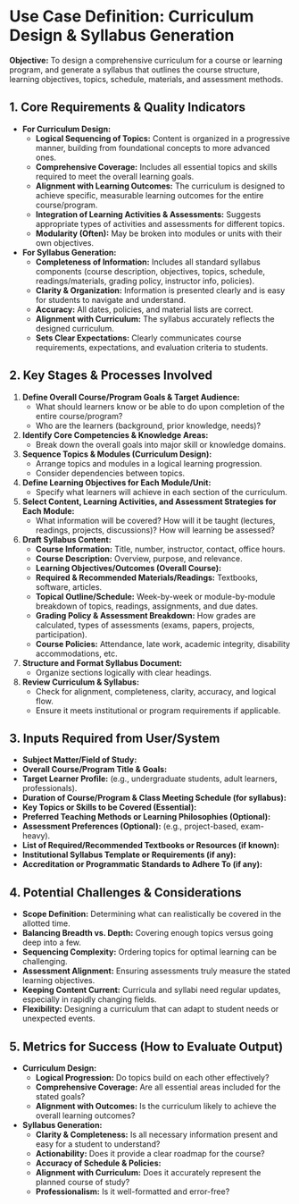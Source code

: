 # Use Case Definition: Curriculum Design & Syllabus Generation

**Objective:** To design a comprehensive curriculum for a course or learning program, and generate a syllabus that outlines the course structure, learning objectives, topics, schedule, materials, and assessment methods.

## 1. Core Requirements & Quality Indicators

*   **For Curriculum Design:**
    *   **Logical Sequencing of Topics:** Content is organized in a progressive manner, building from foundational concepts to more advanced ones.
    *   **Comprehensive Coverage:** Includes all essential topics and skills required to meet the overall learning goals.
    *   **Alignment with Learning Outcomes:** The curriculum is designed to achieve specific, measurable learning outcomes for the entire course/program.
    *   **Integration of Learning Activities & Assessments:** Suggests appropriate types of activities and assessments for different topics.
    *   **Modularity (Often):** May be broken into modules or units with their own objectives.
*   **For Syllabus Generation:**
    *   **Completeness of Information:** Includes all standard syllabus components (course description, objectives, topics, schedule, readings/materials, grading policy, instructor info, policies).
    *   **Clarity & Organization:** Information is presented clearly and is easy for students to navigate and understand.
    *   **Accuracy:** All dates, policies, and material lists are correct.
    *   **Alignment with Curriculum:** The syllabus accurately reflects the designed curriculum.
    *   **Sets Clear Expectations:** Clearly communicates course requirements, expectations, and evaluation criteria to students.

## 2. Key Stages & Processes Involved

1.  **Define Overall Course/Program Goals & Target Audience:**
    *   What should learners know or be able to do upon completion of the entire course/program?
    *   Who are the learners (background, prior knowledge, needs)?
2.  **Identify Core Competencies & Knowledge Areas:**
    *   Break down the overall goals into major skill or knowledge domains.
3.  **Sequence Topics & Modules (Curriculum Design):**
    *   Arrange topics and modules in a logical learning progression.
    *   Consider dependencies between topics.
4.  **Define Learning Objectives for Each Module/Unit:**
    *   Specify what learners will achieve in each section of the curriculum.
5.  **Select Content, Learning Activities, and Assessment Strategies for Each Module:**
    *   What information will be covered? How will it be taught (lectures, readings, projects, discussions)? How will learning be assessed?
6.  **Draft Syllabus Content:**
    *   **Course Information:** Title, number, instructor, contact, office hours.
    *   **Course Description:** Overview, purpose, and relevance.
    *   **Learning Objectives/Outcomes (Overall Course):**
    *   **Required & Recommended Materials/Readings:** Textbooks, software, articles.
    *   **Topical Outline/Schedule:** Week-by-week or module-by-module breakdown of topics, readings, assignments, and due dates.
    *   **Grading Policy & Assessment Breakdown:** How grades are calculated, types of assessments (exams, papers, projects, participation).
    *   **Course Policies:** Attendance, late work, academic integrity, disability accommodations, etc.
7.  **Structure and Format Syllabus Document:**
    *   Organize sections logically with clear headings.
8.  **Review Curriculum & Syllabus:**
    *   Check for alignment, completeness, clarity, accuracy, and logical flow.
    *   Ensure it meets institutional or program requirements if applicable.

## 3. Inputs Required from User/System

*   **Subject Matter/Field of Study:**
*   **Overall Course/Program Title & Goals:**
*   **Target Learner Profile:** (e.g., undergraduate students, adult learners, professionals).
*   **Duration of Course/Program & Class Meeting Schedule (for syllabus):**
*   **Key Topics or Skills to be Covered (Essential):**
*   **Preferred Teaching Methods or Learning Philosophies (Optional):**
*   **Assessment Preferences (Optional):** (e.g., project-based, exam-heavy).
*   **List of Required/Recommended Textbooks or Resources (if known):**
*   **Institutional Syllabus Template or Requirements (if any):**
*   **Accreditation or Programmatic Standards to Adhere To (if any):**

## 4. Potential Challenges & Considerations

*   **Scope Definition:** Determining what can realistically be covered in the allotted time.
*   **Balancing Breadth vs. Depth:** Covering enough topics versus going deep into a few.
*   **Sequencing Complexity:** Ordering topics for optimal learning can be challenging.
*   **Assessment Alignment:** Ensuring assessments truly measure the stated learning objectives.
*   **Keeping Content Current:** Curricula and syllabi need regular updates, especially in rapidly changing fields.
*   **Flexibility:** Designing a curriculum that can adapt to student needs or unexpected events.

## 5. Metrics for Success (How to Evaluate Output)

*   **Curriculum Design:**
    *   **Logical Progression:** Do topics build on each other effectively?
    *   **Comprehensive Coverage:** Are all essential areas included for the stated goals?
    *   **Alignment with Outcomes:** Is the curriculum likely to achieve the overall learning outcomes?
*   **Syllabus Generation:**
    *   **Clarity & Completeness:** Is all necessary information present and easy for a student to understand?
    *   **Actionability:** Does it provide a clear roadmap for the course?
    *   **Accuracy of Schedule & Policies:**
    *   **Alignment with Curriculum:** Does it accurately represent the planned course of study?
    *   **Professionalism:** Is it well-formatted and error-free?
